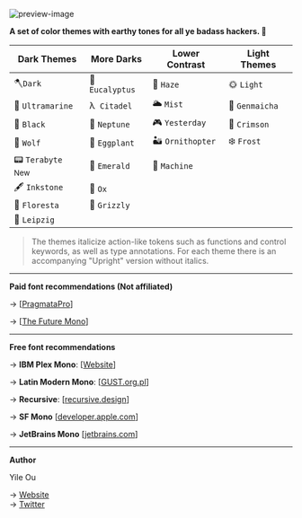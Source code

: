 ![preview-image](https://raw.githubusercontent.com/troydraws/paddy-color-theme/master/paddy-color-theme-preview.gif)

**A set of color themes with earthy tones for all ye badass hackers. 🍁**

| Dark Themes                 | More Darks         | Lower Contrast  | Light Themes  |
| --------------------------- | ------------------ | --------------- | ------------- |
| 🪓`Dark`                     | 🌿 `Eucalyptus`     | 🌄 `Haze`        | 🌞 `Light`     |
| 🌊 `Ultramarine`             | λ&nbsp;  `Citadel` | 🌥 `Mist`        | 🍵 `Genmaicha` |
| 🚧 `Black`                   | 🔵 `Neptune`        | 🎮 `Yesterday`   | 🍷 `Crimson`   |
| 🐺 `Wolf`                    | 🍆 `Eggplant`       | 🏜 `Ornithopter` | ❄️ `Frost`     |
| 📟 `Terabyte` <sup>New</sup> | 🌲 `Emerald`        | 🤖 `Machine`     |               |
| 🖋 `Inkstone`                | 🧧 `Ox`             |                 |               |
| 🌸 `Floresta`                | 🐻 `Grizzly`        |                 |               |
| 🎼 `Leipzig`                 |                    |                 |               |

&NewLine;

> The themes italicize action-like tokens such as functions and control keywords, as well as type annotations. 
> For each theme there is an accompanying "Upright" version without italics.

---

**Paid font recommendations (Not affiliated)**

→ [[PragmataPro](https://fsd.it/shop/fonts/pragmatapro/)] 

→ [[The Future Mono](https://klim.co.nz/retail-fonts/the-future-mono/)] 

---

**Free font recommendations**

→ **IBM Plex Mono**: [[Website](https://www.ibm.com/plex/)]

→ **Latin Modern Mono**: [[GUST.org.pl](https://www.gust.org.pl/projects/e-foundry/latin-modern)]

→ **Recursive**: [[recursive.design](https://www.recursive.design/)] 

→ **SF Mono** [[developer.apple.com](https://developer.apple.com/fonts/)]

→ **JetBrains Mono** [[jetbrains.com](https://www.jetbrains.com/lp/mono/)]

---


**Author**

Yile Ou

→ [Website](https://yile.art/)<br />
→ [Twitter](https://twitter.com/yile_art)
